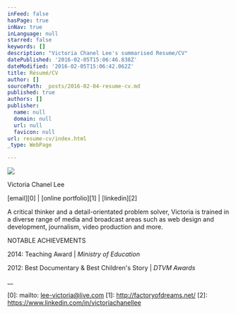 ```yaml
---
inFeed: false
hasPage: true
inNav: true
inLanguage: null
starred: false
keywords: []
description: "Victoria Chanel Lee's summarised Resume/CV"
datePublished: '2016-02-05T15:06:46.838Z'
dateModified: '2016-02-05T15:06:42.062Z'
title: Résumé/CV
author: []
sourcePath: _posts/2016-02-04-resume-cv.md
published: true
authors: []
publisher:
  name: null
  domain: null
  url: null
  favicon: null
url: resume-cv/index.html
_type: WebPage

---
```

![](https://s3-us-west-2.amazonaws.com/the-grid-img/p/531a92f5c0ee4992f94327015584b25dd281c261.jpg)

Victoria Chanel Lee

[email][0] | [online portfolio][1] | [linkedin][2]

A critical thinker and a detail-orientated problem solver, Victoria is trained in a diverse range of media and broadcast areas such as web design and development, journalism, video production and more. 

NOTABLE ACHIEVEMENTS

2014: Teaching Award | _Ministry of Education_

2012: Best Documentary & Best Children's Story | _DTVM Awards_

__

[0]: mailto: lee-victoria@live.com
[1]: http://factoryofdreams.net/
[2]: https://www.linkedin.com/in/victoriachanellee